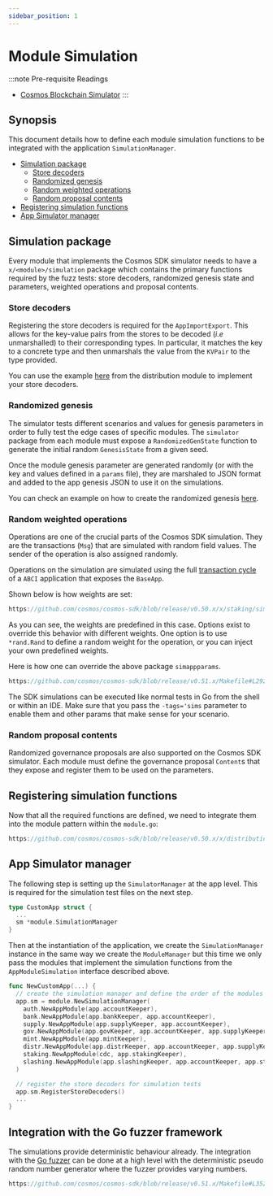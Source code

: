```yaml
---
sidebar_position: 1
---
```


# Module Simulation

:::note Pre-requisite Readings

* [Cosmos Blockchain Simulator](../../learn/advanced/12-simulation.md)
:::

## Synopsis

This document details how to define each module simulation functions to be
integrated with the application `SimulationManager`.
  
* [Simulation package](#simulation-package)
    * [Store decoders](#store-decoders)
    * [Randomized genesis](#randomized-genesis)
    * [Random weighted operations](#random-weighted-operations)
    * [Random proposal contents](#random-proposal-contents)
* [Registering simulation functions](#registering-simulation-functions)
* [App Simulator manager](#app-simulator-manager)

## Simulation package

Every module that implements the Cosmos SDK simulator needs to have a `x/<module>/simulation`
package which contains the primary functions required by the fuzz tests: store
decoders, randomized genesis state and parameters, weighted operations and proposal
contents.

### Store decoders

Registering the store decoders is required for the `AppImportExport`. This allows
for the key-value pairs from the stores to be decoded (_i.e_ unmarshalled)
to their corresponding types. In particular, it matches the key to a concrete type
and then unmarshals the value from the `KVPair` to the type provided.

You can use the example [here](https://github.com/cosmos/cosmos-sdk/blob/main/x/distribution/simulation/decoder.go) from the distribution module to implement your store decoders.

### Randomized genesis

The simulator tests different scenarios and values for genesis parameters
in order to fully test the edge cases of specific modules. The `simulator` package from each module must expose a `RandomizedGenState` function to generate the initial random `GenesisState` from a given seed.

Once the module genesis parameter are generated randomly (or with the key and
values defined in a `params` file), they are marshaled to JSON format and added
to the app genesis JSON to use it on the simulations.

You can check an example on how to create the randomized genesis [here](https://github.com/cosmos/cosmos-sdk/blob/main/x/staking/simulation/genesis.go).

### Random weighted operations

Operations are one of the crucial parts of the Cosmos SDK simulation. They are the transactions
(`Msg`) that are simulated with random field values. The sender of the operation
is also assigned randomly.

Operations on the simulation are simulated using the full [transaction cycle](../../learn/advanced/01-transactions.md) of a
`ABCI` application that exposes the `BaseApp`.

Shown below is how weights are set:

```go reference
https://github.com/cosmos/cosmos-sdk/blob/release/v0.50.x/x/staking/simulation/operations.go#L19-L86
```

As you can see, the weights are predefined in this case. Options exist to override this behavior with different weights. One option is to use `*rand.Rand` to define a random weight for the operation, or you can inject your own predefined weights.

Here is how one can override the above package `simappparams`.

```go reference
https://github.com/cosmos/cosmos-sdk/blob/release/v0.51.x/Makefile#L292-L334
```

The SDK simulations can be executed like normal tests in Go from the shell or within an IDE.
Make sure that you pass the `-tags='sims` parameter to enable them and other params that make sense for your scenario.


### Random proposal contents

Randomized governance proposals are also supported on the Cosmos SDK simulator. Each
module must define the governance proposal `Content`s that they expose and register
them to be used on the parameters.

## Registering simulation functions

Now that all the required functions are defined, we need to integrate them into the module pattern within the `module.go`:

```go reference
https://github.com/cosmos/cosmos-sdk/blob/release/v0.50.x/x/distribution/module.go#L180-L203
```

## App Simulator manager

The following step is setting up the `SimulatorManager` at the app level. This
is required for the simulation test files on the next step.

```go
type CustomApp struct {
  ...
  sm *module.SimulationManager
}
```

Then at the instantiation of the application, we create the `SimulationManager`
instance in the same way we create the `ModuleManager` but this time we only pass
the modules that implement the simulation functions from the `AppModuleSimulation`
interface described above.

```go
func NewCustomApp(...) {
  // create the simulation manager and define the order of the modules for deterministic simulations
  app.sm = module.NewSimulationManager(
    auth.NewAppModule(app.accountKeeper),
    bank.NewAppModule(app.bankKeeper, app.accountKeeper),
    supply.NewAppModule(app.supplyKeeper, app.accountKeeper),
    gov.NewAppModule(app.govKeeper, app.accountKeeper, app.supplyKeeper),
    mint.NewAppModule(app.mintKeeper),
    distr.NewAppModule(app.distrKeeper, app.accountKeeper, app.supplyKeeper, app.stakingKeeper),
    staking.NewAppModule(cdc, app.stakingKeeper),
    slashing.NewAppModule(app.slashingKeeper, app.accountKeeper, app.stakingKeeper),
  )

  // register the store decoders for simulation tests
  app.sm.RegisterStoreDecoders()
  ...
}
```

## Integration with the Go fuzzer framework

The simulations provide deterministic behaviour already. The integration with the [Go fuzzer](https://go.dev/doc/security/fuzz/)
can be done at a high level with the deterministic pseudo random number generator where the fuzzer provides varying numbers. 

```go reference
https://github.com/cosmos/cosmos-sdk/blob/release/v0.51.x/Makefile#L352-L355
```
